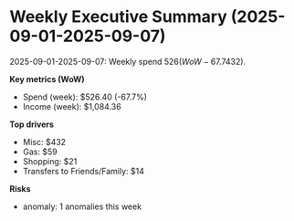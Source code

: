 # Weekly Executive Summary (2025-09-01-2025-09-07)
2025-09-01-2025-09-07: Weekly spend $526 (WoW -67.7%). Top driver: Misc ($432).

**Key metrics (WoW)**
- Spend (week): $526.40 (-67.7%)
- Income (week): $1,084.36

**Top drivers**
- Misc: $432
- Gas: $59
- Shopping: $21
- Transfers to Friends/Family: $14

**Risks**
- anomaly: 1 anomalies this week
